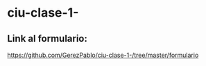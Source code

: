 # ciu-clase-1-
## Link al formulario:
  https://github.com/GerezPablo/ciu-clase-1-/tree/master/formulario

